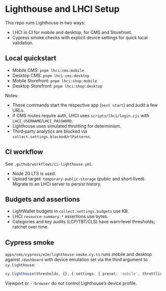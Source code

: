 # Lighthouse and LHCI Setup

This repo runs Lighthouse in two ways:

- LHCI in CI for mobile and desktop, for CMS and Storefront.
- Cypress smoke checks with explicit device settings for quick local validation.

## Local quickstart

- Mobile CMS: `pnpm lhci:cms:mobile`
- Desktop CMS: `pnpm lhci:cms:desktop`
- Mobile Storefront: `pnpm lhci:shop:mobile`
- Desktop Storefront: `pnpm lhci:shop:desktop`

Notes:
- These commands start the respective app (`next start`) and audit a few URLs.
- If CMS routes require auth, LHCI uses `scripts/lhci/login.cjs` with `LHCI_USERNAME`/`LHCI_PASSWORD`.
- Lighthouse uses simulated throttling for determinism.
- Third‑party analytics are blocked via `collect.settings.blockedUrlPatterns`.

## CI workflow

See `.github/workflows/ci-lighthouse.yml`.
- Node 20 LTS is used.
- Upload target: `temporary-public-storage` (public and short‑lived). Migrate to an LHCI server to persist history.

## Budgets and assertions

- LightWallet budgets in `collect.settings.budgets` use KB.
- LHCI `resource-summary:*` assertions use bytes.
- Categories and key audits (LCP/TBT/CLS) have warn‑level thresholds; ratchet over time.

## Cypress smoke

`apps/cms/cypress/e2e/lighthouse-smoke.cy.ts` runs mobile and desktop against `/dashboard` with device emulation set via the third argument to `cy.lighthouse`:

```ts
cy.lighthouse(thresholds, {}, { settings: { preset: 'mobile', throttlingMethod: 'simulate' } })
```

Viewport or `--browser` do not control Lighthouse’s device profile.
